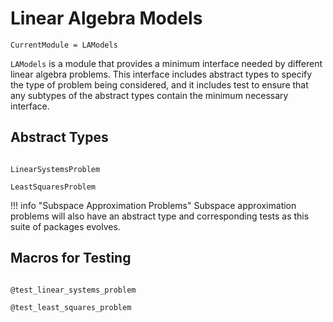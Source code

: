 # Linear Algebra Models

```@meta
CurrentModule = LAModels
```

`LAModels` is a module that provides a minimum interface needed by different
    linear algebra problems. 
    This interface includes abstract types to specify the type of problem 
    being considered, and it includes test to ensure that any subtypes of 
    the abstract types contain the minimum necessary interface.


## Abstract Types 

```@docs

LinearSystemsProblem 

LeastSquaresProblem
```

!!! info "Subspace Approximation Problems"
    Subspace approximation problems will also have an abstract type and
    corresponding tests as this suite of packages evolves.

## Macros for Testing

```@docs

@test_linear_systems_problem

@test_least_squares_problem
```
